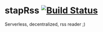 stapRss [![Build Status](https://travis-ci.org/kane-thornwyrd/stapRss.png?branch=master)](https://travis-ci.org/kane-thornwyrd/stapRss)
=========

Serverless, decentralized, rss reader ;)

